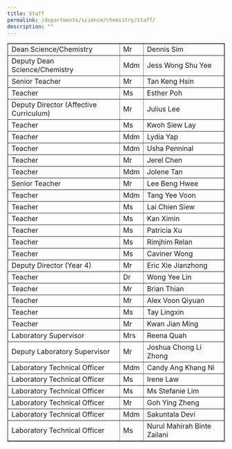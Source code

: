 ```yaml
---
title: Staff
permalink: /departments/science/chemistry/staff/
description: ""
---
```

<table width="727" border="1">
<tbody>
<tr>
<td>Dean Science/Chemistry</td>
<td>Mr</td>
<td>Dennis Sim</td>
</tr>
<tr>
<td>Deputy Dean Science/Chemistry</td>
<td>Mdm</td>
<td>Jess Wong Shu Yee</td>
</tr>
<tr>
<td>Senior Teacher</td>
<td>Mr</td>
<td>Tan Keng Hsin</td>
</tr>
<tr>
<td>Teacher</td>
<td>Ms</td>
<td>Esther Poh</td>
</tr>
<tr>
<td>Deputy Director (Affective Curriculum)</td>
<td>Mr</td>
<td>Julius Lee</td>
</tr>
<tr>
<td>Teacher</td>
<td>Ms</td>
<td>Kwoh Siew Lay</td>
</tr>
<tr>
<td>Teacher</td>
<td>Mdm</td>
<td>Lydia Yap</td>
</tr>
<tr>
<td>Teacher</td>
<td>Mdm</td>
<td>Usha Penninal</td>
</tr>
<tr>
<td>Teacher</td>
<td>Mr</td>
<td>Jerel Chen</td>
</tr>
<tr>
<td>Teacher</td>
<td>Mdm</td>
<td>Jolene Tan</td>
</tr>
<tr>
<td>Senior Teacher</td>
<td>Mr</td>
<td>Lee Beng Hwee</td>
</tr>
<tr>
<td>Teacher</td>
<td>Mdm</td>
<td>Tang Yee Voon</td>
</tr>
<tr>
<td>Teacher</td>
<td>Ms</td>
<td>Lai Chien Siew</td>
</tr>
<tr>
<td>Teacher</td>
<td>Ms</td>
<td>Kan Ximin</td>
</tr>
<tr>
<td>Teacher</td>
<td>Ms</td>
<td>Patricia Xu</td>
</tr>
<tr>
<td>Teacher</td>
<td>Ms</td>
<td>Rimjhim Relan</td>
</tr>
<tr>
<td>Teacher</td>
<td>Ms</td>
<td>Caviner Wong</td>
</tr>
<tr>
<td>Deputy Director (Year 4)</td>
<td>Mr</td>
<td>Eric Xie&nbsp;Jianzhong</td>
</tr>
<tr>
<td>Teacher</td>
<td>Dr</td>
<td>Wong Yee Lin</td>
</tr>
<tr>
<td>Teacher</td>
<td>Mr</td>
<td>Brian Thian</td>
</tr>
<tr>
<td>Teacher</td>
<td>Mr</td>
<td>Alex Voon Qiyuan</td>
</tr>
<tr>
<td>Teacher</td>
<td>Ms </td>
<td>Tay Lingxin</td>
</tr>
<tr>
<td>Teacher</td>
<td>Mr </td>
<td>Kwan Jian Ming</td>
</tr>
<tr>
<td>Laboratory Supervisor</td>
<td>Mrs</td>
<td>Reena Quah</td>
</tr>
<tr>
<td>Deputy Laboratory Supervisor</td>
<td>Mr</td>
<td>Joshua Chong Li Zhong</td>
</tr>
<tr>
<td>Laboratory Technical Officer</td>
<td>Mdm</td>
<td>Candy Ang Khang Ni</td>
</tr>
<tr>
<td>Laboratory Technical Officer</td>
<td>Ms</td>
<td>Irene Law</td>
</tr>
<tr>
<td>Laboratory Technical Officer</td>
<td>Ms</td>
<td>Ms Stefanie Lim</td>
</tr>
<tr>
<td>Laboratory Technical Officer</td>
<td>Mr </td>
<td>Goh Ying Zheng</td>
</tr>
<tr>
<td>Laboratory Technical Officer</td>
<td>Mdm</td>
<td>Sakuntala Devi</td>
</tr>
<tr><td>Laboratory Technical Officer</td>
<td>Ms</td>
<td>Nurul Mahirah Binte Zailani</td>
</tr>
</tbody>
</table>